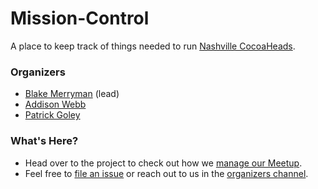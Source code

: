 # Mission-Control

A place to keep track of things needed to run [Nashville CocoaHeads](https://www.meetup.com/Nashville-CocoaHeads).

### Organizers

- [Blake Merryman](https://twitter.com/blakemerryman) (lead)
- [Addison Webb](https://twitter.com/addisonwebb)
- [Patrick Goley](https://twitter.com/bitsbetweenbits)
 
### What's Here?

- Head over to the project to check out how we [manage our Meetup](https://github.com/NashvilleCocoaHeads/Mission-Control/projects/1?).
- Feel free to [file an issue](https://github.com/NashvilleCocoaHeads/Mission-Control/issues) or reach out to us in the [organizers channel](https://github.com/orgs/NashvilleCocoaHeads/teams/organizers).
